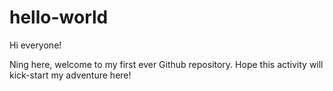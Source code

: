 # hello-world

Hi everyone!

Ning here, welcome to my first ever Github repository.
Hope this activity will kick-start my adventure here!
